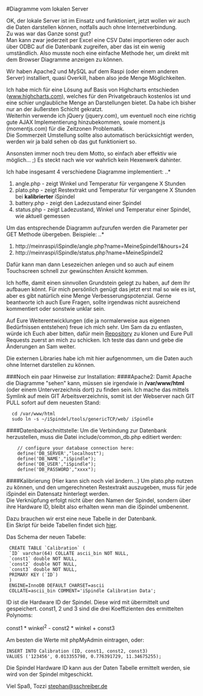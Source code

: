 #Diagramme vom lokalen Server 

OK, der lokale Server ist im Einsatz und funktioniert, jetzt wollen wir auch die Daten darstellen können, notfalls auch ohne Internetverbindung.     
Zu was war das Ganze sonst gut?  
Man kann zwar jederzeit per Excel eine CSV Datei importieren oder auch über ODBC auf die Datenbank zugreifen, aber das ist ein wenig umständlich.
Also musste noch eine einfache Methode her, um direkt mit dem Browser Diagramme anzeigen zu können.

Wir haben Apache2 und MySQL auf dem Raspi (oder einem anderen Server) installiert, quasi Overkill, haben also jede Menge Möglichkeiten.      

Ich habe mich für eine Lösung auf Basis von Highcharts entschieden (www.highcharts.com), welches für den Privatgebrauch kostenlos ist und eine schier unglaubliche Menge an Darstellungen bietet.
Da habe ich bisher nur an der äußersten Schicht gekratzt.       
Weiterhin verwende ich jQuery (jquery.com), um eventuell noch eine richtig gute AJAX Implementierung hinzubekommen, sowie moment.js (momentjs.com) für die Zeitzonen Problematik.      
Die Sommerzeit Umstellung sollte also automatisch berücksichtigt werden, werden wir ja bald sehen ob das gut funktioniert so.

Ansonsten immer noch treu dem Motto, so einfach aber effektiv wie möglich... ;)
Es steckt nach wie vor wahrlich kein Hexenwerk dahinter.

Ich habe insgesamt 4 verschiedene Diagramme implementiert:
..*
1. angle.php - zeigt Winkel und Temperatur für vergangene X Stunden
2. plato.php - zeigt Restextrakt und Temperatur für vergangene X Stunden bei **kalibrierter** iSpindel
3. battery.php - zeigt den Ladezustand einer Spindel
4. status.php - zeigt Ladezustand, Winkel und Temperatur einer Spindel, wie aktuell gemessen

Um das entsprechende Diagramm aufzurufen werden die Parameter per GET Methode übergeben.
Beispiele:
..*
1. http://meinraspi/iSpindle/angle.php?name=MeineSpindel1&hours=24
2. http://meinraspi/iSpindle/status.php?name=MeineSpindel2

Dafür kann man dann Lesezeichen anlegen und so auch auf einem Touchscreen schnell zur gewünschten Ansicht kommen.     

Ich hoffe, damit einen sinnvollen Grundstein gelegt zu haben, auf dem Ihr aufbauen könnt.
Für mich persönlich genügt das jetzt erst mal so wie es ist, aber es gibt natürlich eine Menge Verbesserungspotenzial.
Gerne beantworte ich auch Eure Fragen, sollte irgendwas nicht ausreichend kommentiert oder sonstwie unklar sein.

Auf Eure Weiterentwicklungen (die ja normalerweise aus eigenen Bedürfnissen entstehen) freue ich mich sehr.
Um Sam da zu entlasten, würde ich Euch aber bitten, dafür mein [Repository](https://github.com/DottoreTozzi/iSpindel) zu klonen und Eure Pull Requests zuerst an mich zu schicken.
Ich teste das dann und gebe die Änderungen an Sam weiter.

Die externen Libraries habe ich mit hier aufgenommen, um die Daten auch ohne Internet darstellen zu können.

###Noch ein paar Hinweise zur Installation:
####Apache2:
Damit Apache die Diagramme "sehen" kann, müssen sie irgendwie in **/var/www/html** (oder einem Unterverzeichnis dort) zu finden sein.
Ich mache das mittels Symlink auf mein GIT Arbeitsverzeichnis, somit ist der Webserver nach GIT PULL sofort auf dem neuesten Stand:

      cd /var/www/html    
      sudo ln -s ~/iSpindel/tools/genericTCP/web/ iSpindle

####Datenbankschnittstelle:
Um die Verbindung zur Datenbank herzustellen, muss die Datei include/common_db.php editiert werden:

        // configure your database connection here:
        define('DB_SERVER',"localhost");
        define('DB_NAME',"iSpindle");
        define('DB_USER',"iSpindle");
        define('DB_PASSWORD',"xxxx");

####Kalibrierung (Hier kann sich noch viel ändern...)
Um plato.php nutzen zu können, und den umgerechneten Restextrakt auszugeben, muss für jede iSpindel ein Datensatz hinterlegt werden.    
Die Verknüpfung erfolgt nicht über den Namen der Spindel, sondern über ihre Hardware ID, bleibt also erhalten wenn man die iSpindel umbenennt.    

Dazu brauchen wir erst eine neue Tabelle in der Datenbank.    
Ein Skript für beide Tabellen findet sich [hier](../MySQL_CreateTables.sql).    

Das Schema der neuen Tabelle:
     
     CREATE TABLE `Calibration` (
     `ID` varchar(64) COLLATE ascii_bin NOT NULL,
     `const1` double NOT NULL,
     `const2` double NOT NULL,
     `const3` double NOT NULL,
     PRIMARY KEY (`ID`)
     ) 
     ENGINE=InnoDB DEFAULT CHARSET=ascii 
     COLLATE=ascii_bin COMMENT='iSpindle Calibration Data';


ID ist die Hardware ID der Spindel. Diese wird mit übermittelt und gespeichert.
const1, 2 und 3 sind die drei Koeffizienten des ermittelten Polynoms:

const1 * winkel<sup>2</sup> - const2 * winkel + const3

Am besten die Werte mit phpMyAdmin eintragen, oder:

    INSERT INTO Calibration (ID, const1, const2, const3)
    VALUES ('123456', 0.013355798, 0.776391729, 11.34675255);

Die Spindel Hardware ID kann aus der Daten Tabelle ermittelt werden, sie wird von der Spindel mitgeschickt.

Viel Spaß,
Tozzi <stephan@sschreiber.de>

